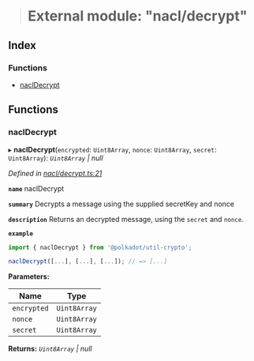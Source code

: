 > # External module: "nacl/decrypt"

## Index

### Functions

* [naclDecrypt](_nacl_decrypt_.md#nacldecrypt)

## Functions

###  naclDecrypt

▸ **naclDecrypt**(`encrypted`: `Uint8Array`, `nonce`: `Uint8Array`, `secret`: `Uint8Array`): *`Uint8Array` | null*

*Defined in [nacl/decrypt.ts:21](https://github.com/polkadot-js/common/blob/808b633/packages/util-crypto/src/nacl/decrypt.ts#L21)*

**`name`** naclDecrypt

**`summary`** Decrypts a message using the supplied secretKey and nonce

**`description`** 
Returns an decrypted message, using the `secret` and `nonce`.

**`example`** 
<BR>

```javascript
import { naclDecrypt } from '@polkadot/util-crypto';

naclDecrypt([...], [...], [...]); // => [...]
```

**Parameters:**

Name | Type |
------ | ------ |
`encrypted` | `Uint8Array` |
`nonce` | `Uint8Array` |
`secret` | `Uint8Array` |

**Returns:** *`Uint8Array` | null*
